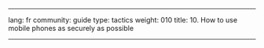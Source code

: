 

---

lang: fr
community: guide
type: tactics
weight: 010
title: 10. How to use mobile phones as securely as possible

---

<stub>

